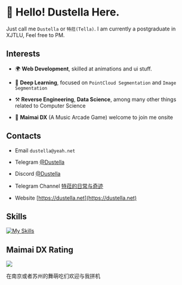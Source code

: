 
# 👋 Hello! Dustella Here.
  
Just call me `Dustella` or `特菈(Tella)`. I am currently a postgraduate in XJTLU, Feel free to PM. 

## Interests 

- 🌍 **Web Development**, skilled at animations and ui stuff.  

- 🧭 **Deep Learning**, focused on `PointCloud Segmentation` and `Image Segmentation` 
  
- ⚒️ **Reverse Engineering**, **Data Science**,  among many other things related to Computer Science

- 🎹 **Maimai DX** (A Music Arcade Game) welcome to join me onsite 


## Contacts

- Email `dustella@yeah.net` 

- Telegram [@Dustella](https://t.me/dustella)

- Discord [@Dustella](https://discord.com/invite/jFVaECpK)

- Telegram Channel [特菈的日常与奇迹](https://t.me/dailytella)

- Website [https://dustella.net](https://dustella.net)

<!-- ## Projects

I am currently mantaining two community projects:

- [NUISTCraft](https://www.nuistcraft.com), An Unofficial Minecraft Server 

- [NUISTShare](https://nuistshare.cn), A Resource Sharing Platform for NUIST (Altered to AList right now, new version is under development)

Numerous projects associated with NUIST can be discovered in my repositories, ranging from an automated I-NUIST portal login to sophisticated Typst thesis templates, adapters tailored for the MIAI Curriculum, along with various other tools and resources.  -->

## Skills

[![My Skills](https://skillicons.dev/icons?i=js,html,css,ts,react,vue,vite,go,rust,vscode,express,arduino,cloudflare,docker,git,heroku,linux,md,mongodb,mysql,nodejs,docker,ae,cs,flask,gitlab,nuxtjs,sass,vercel,octave,powershell,py,nginx,ps,pr,postgres,redis,sqlite,tailwind,webpack,windicss,wordpress,workers,bash,astro,cpp,dotnet,flask,svg,threejs,tensorflow)](https://skillicons.dev)

## Maimai DX Rating

<img src="https://dxrating.luoling.moe/api/genImage/Dustella?dummy=dummy1 " />

在南京或者苏州的舞萌吃们欢迎与我拼机
